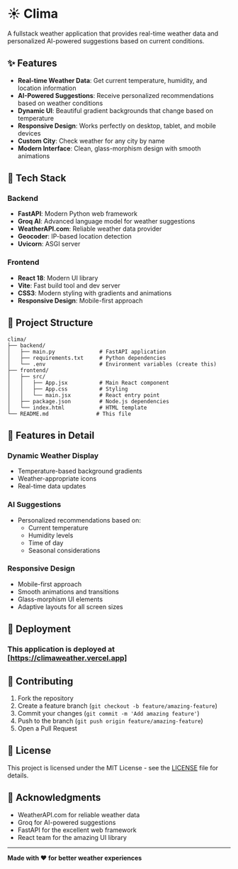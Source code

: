 # ☀️ Clima

A fullstack weather application that provides real-time weather data and personalized AI-powered suggestions based on current conditions.

## ✨ Features

- **Real-time Weather Data**: Get current temperature, humidity, and location information
- **AI-Powered Suggestions**: Receive personalized recommendations based on weather conditions
- **Dynamic UI**: Beautiful gradient backgrounds that change based on temperature
- **Responsive Design**: Works perfectly on desktop, tablet, and mobile devices
- **Custom City**: Check weather for any city by name
- **Modern Interface**: Clean, glass-morphism design with smooth animations

## 🚀 Tech Stack

### Backend
- **FastAPI**: Modern Python web framework
- **Groq AI**: Advanced language model for weather suggestions
- **WeatherAPI.com**: Reliable weather data provider
- **Geocoder**: IP-based location detection
- **Uvicorn**: ASGI server

### Frontend
- **React 18**: Modern UI library
- **Vite**: Fast build tool and dev server
- **CSS3**: Modern styling with gradients and animations
- **Responsive Design**: Mobile-first approach

## 📁 Project Structure

```
clima/
├── backend/
│   ├── main.py              # FastAPI application
│   ├── requirements.txt     # Python dependencies
│   └── .env                 # Environment variables (create this)
├── frontend/
│   ├── src/
│   │   ├── App.jsx          # Main React component
│   │   ├── App.css          # Styling
│   │   └── main.jsx         # React entry point
│   ├── package.json         # Node.js dependencies
│   └── index.html           # HTML template
└── README.md               # This file
```

## 🎨 Features in Detail

### Dynamic Weather Display
- Temperature-based background gradients
- Weather-appropriate icons
- Real-time data updates

### AI Suggestions
- Personalized recommendations based on:
  - Current temperature
  - Humidity levels
  - Time of day
  - Seasonal considerations

### Responsive Design
- Mobile-first approach
- Smooth animations and transitions
- Glass-morphism UI elements
- Adaptive layouts for all screen sizes

## 🚀 Deployment

### This application is deployed at [https://climaweather.vercel.app]

## 🤝 Contributing

1. Fork the repository
2. Create a feature branch (`git checkout -b feature/amazing-feature`)
3. Commit your changes (`git commit -m 'Add amazing feature'`)
4. Push to the branch (`git push origin feature/amazing-feature`)
5. Open a Pull Request

## 📝 License

This project is licensed under the MIT License - see the [LICENSE](LICENSE) file for details.

## 🙏 Acknowledgments

- WeatherAPI.com for reliable weather data
- Groq for AI-powered suggestions
- FastAPI for the excellent web framework
- React team for the amazing UI library

---

**Made with ❤️ for better weather experiences** 